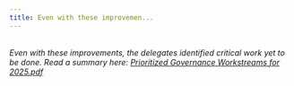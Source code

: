 ```yaml
---
title: Even with these improvemen...
---
```


\
_Even with these improvements, the delegates identified critical work yet to be done. Read a summary here:_ [_Prioritized Governance Workstreams for 2025.pdf_](https://drive.google.com/file/d/1fnu39uurkQraO_tboEGvVk9kmNMO3wF3/view?usp=drive_link)
